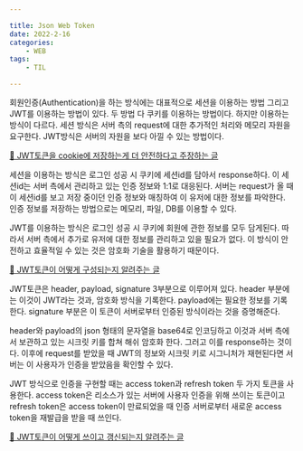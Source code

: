 ```yaml
---

title: Json Web Token 
date: 2022-2-16 
categories: 
    - WEB
tags:
    - TIL

---
```


회원인증(Authentication)을 하는 방식에는 대표적으로 세션을 이용하는 방법 그리고 JWT를 이용하는 방법이 있다. 두 방법 다 쿠키를 이용하는 방법이다. 하지만 이용하는 방식이 다르다. 세션 방식은 서버 측의 request에 대한 추가적인 처리와 메모리 자원을 요구한다. JWT방식은 서버의 자원을 보다 아낄 수 있는 방법이다. 

[👻 JWT토큰을 cookie에 저장하는게 더 안전하다고 주장하는 글](https://stormpath.com/blog/where-to-store-your-jwts-cookies-vs-html5-web-storage)

세션을 이용하는 방식은 로그인 성공 시 쿠키에 세션id를 담아서 response하다. 이 세션id는 서버 측에서 관리하고 있는 인증 정보와 1:1로 대응된다. 서버는 request가 올 때 이 세션id를 보고 저장 중이던 인증 정보와 매칭하여 이 유저에 대한 정보를 파악한다. 인증 정보를 저장하는 방법으로는 메모리, 파일, DB를 이용할 수 있다. 

JWT를 이용하는 방식은 로그인 성공 시 쿠키에 회원에 관한 정보를 모두 담게된다. 따라서 서버 측에서 추가로 유저에 대한 정보를 관리하고 있을 필요가 없다. 이 방식이 안전하고 효율적일 수 있는 것은 암호화 기술을 활용하기 때문이다. 

[👻 JWT토큰이 어떻게 구성되는지 알려주는 글](https://velopert.com/2389)

JWT토큰은 header, payload, signature  3부분으로 이루어져 있다. header 부분에는 이것이 JWT라는 것과, 암호화 방식을 기록한다. payload에는 필요한 정보를 기록한다. signature 부분은 이 토큰이 서버로부터 인증된 방식이라는 것을 증명해준다. 

header와 payload의 json 형태의 문자열을 base64로 인코딩하고 이것과 서버 측에서 보관하고 있는 시크릿 키를 합쳐 해쉬 암호화 한다. 그러고 이를 response하는 것이다. 이후에 request를 받았을 때 JWT의 정보와 시크릿 키로 시그니처가 재현된다면 서버는 이 사용자가 인증을 받았음을 확인할 수 있다. 


JWT 방식으로 인증을 구현할 때는 access token과 refresh token 두 가지 토큰을 사용한다. access token은 리소스가 있는 서버에 사용자 인증을 위해 쓰이는 토큰이고 refresh token은 access token이 만료되었을 때 인증 서버로부터 새로운 access token을 재발급을 받을 때 쓰인다.


[👻 JWT토큰이 어떻게 쓰이고 갱신되는지 알려주는 글](https://gyoogle.dev/blog/web-knowledge/JWT.html)

